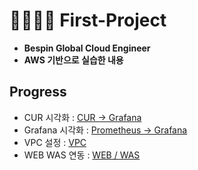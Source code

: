 # 👨‍👩‍👧‍👦 First-Project
- **Bespin Global Cloud Engineer**
- **AWS 기반으로 실습한 내용**
## Progress
- CUR 시각화 : [CUR -> Grafana](https://www.notion.so/psjrepository/CUR-Grafana-27a3d86ddbdc80c6b008faefc3a103de)
- Grafana 시각화 : [Prometheus -> Grafana](https://www.notion.so/psjrepository/Prometheus-Grafana-27d3d86ddbdc8090a52bc3c85fbd3d6c)
- VPC 설정 : [VPC](https://www.notion.so/psjrepository/VPC-SG-27f3d86ddbdc80bbb018ea4d59f06c0e)
- WEB WAS 연동 : [WEB / WAS](https://www.notion.so/psjrepository/ALB-WEB-ALB-WAS-DB-2813d86ddbdc806ba505d6a862ff5e1d)